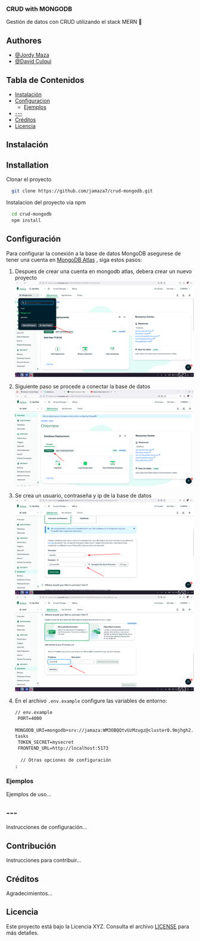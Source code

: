 ### CRUD with MONGODB

Gestión de datos con CRUD utilizando el stack MERN 🔄

## Authores

- [@Jordy Maza](https://github.com/jamaza7)
- [@David Culqui](https://www.github.com/)

## Tabla de Contenidos

- [Instalación](#instalación)
- [Configuracion](#Configuración)
  - [Ejemplos](#ejemplos)
- [---](#configuración)
- [Créditos](#créditos)
- [Licencia](#licencia)

## Instalación

## Installation

Clonar el proyecto

```bash
  git clone https://github.com/jamaza7/crud-mongodb.git

```

Instalacion del proyecto via npm

```bash
  cd crud-mongodb
  npm install

```

## Configuración

Para configurar la conexión a la base de datos MongoDB asegurese de tener una cuenta en [MongoDB Atlas](https://www.mongodb.com/atlas/database) , siga estos pasos:

1. Despues de crear una cuenta en mongodb atlas, debera crear un nuevo proyecto
   ![Mongodb](src/assets/images/create_database_atlas.png)

2. Siguiente paso se procede a conectar la base de datos ![conectar](src/assets/images/conectar.png)

3. Se crea un usuario, contraseña y ip de la base de datos ![usario_password](src/assets/images/username_password.png)
   ![usario_password](src/assets/images/ip.png)

4. En el archivo `.env.example` configure las variables de entorno:

   ```env
   // env.example
    PORT=4000
    MONGODB_URI=mongodb+srv://jamaza:WM3OBQQtvUzMzugz@cluster0.9mjhgh2.mongodb.net/mern-tasks
    TOKEN_SECRET=mysecret
    FRONTEND_URL=http://localhost:5173

     // Otras opciones de configuración
   ;
   ```

### Ejemplos

Ejemplos de uso...

## ---

Instrucciones de configuración...

## Contribución

Instrucciones para contribuir...

## Créditos

Agradecimientos...

## Licencia

Este proyecto está bajo la Licencia XYZ. Consulta el archivo [LICENSE](LICENSE) para más detalles.

